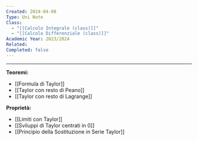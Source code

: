 ```yaml
---
Created: 2024-04-08
Type: Uni Note
Class:
  - "[[Calcolo Integrale (class)]]"
  - "[[Calcolo Differenziale (class)]]"
Academic Year: 2023/2024
Related: 
Completed: false
---
```

---
**Teoremi:**
- [[Formula di Taylor]]
- [[Taylor con resto di Peano]]
- [[Taylor con resto di Lagrange]]

**Proprietà:**
- [[Limiti con Taylor]]
- [[Sviluppi di Taylor centrati in 0]]
- [[Principio della Sostituzione in Serie Taylor]]

